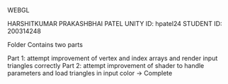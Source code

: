 WEBGL	

HARSHITKUMAR PRAKASHBHAI PATEL
UNITY ID: hpatel24
STUDENT ID: 200314248

Folder Contains two parts

  Part 1: attempt improvement of vertex and index arrays and render input triangles correctly
  Part 2: attempt improvement of shader to handle parameters and load triangles in input color -> Complete
